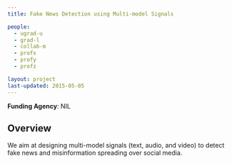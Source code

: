 ```yaml
---
title: Fake News Detection using Multi-model Signals

people:
  - ugrad-u
  - grad-l
  - collab-m
  - profx
  - profy
  - profz

layout: project
last-updated: 2015-05-05
---
```


<b>Funding Agency</b>: NIL

<h2>Overview</h2>
We aim at designing multi-model signals (text, audio, and video) to detect fake news and misinformation spreading over social media.